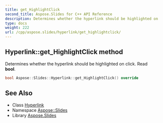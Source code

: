 ```yaml
---
title: get_HighlightClick
second_title: Aspose.Slides for C++ API Reference
description: Determines whether the hyperlink should be highlighted on click. Read bool.
type: docs
weight: 222
url: /cpp/aspose.slides/hyperlink/get_highlightclick/
---
```

## Hyperlink::get_HighlightClick method


Determines whether the hyperlink should be highlighted on click. Read **bool**.

```cpp
bool Aspose::Slides::Hyperlink::get_HighlightClick() override
```

## See Also

* Class [Hyperlink](../)
* Namespace [Aspose::Slides](../../)
* Library [Aspose.Slides](../../../)
